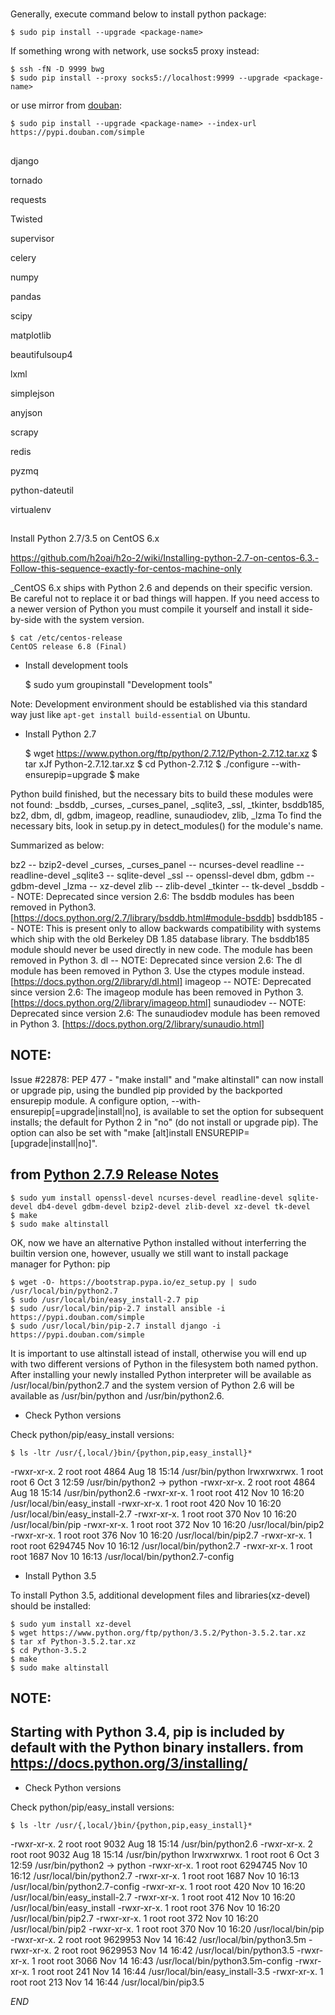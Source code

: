 #

Generally, execute command below to install python package:

    $ sudo pip install --upgrade <package-name>

If something wrong with network, use socks5 proxy instead:

    $ ssh -fN -D 9999 bwg
    $ sudo pip install --proxy socks5://localhost:9999 --upgrade <package-name>

or use mirror from [douban](https://pypi.douban.com/simple):

    $ sudo pip install --upgrade <package-name> --index-url https://pypi.douban.com/simple


##

django

tornado

requests

Twisted

supervisor

celery

numpy

pandas

scipy

matplotlib

beautifulsoup4

lxml

simplejson

anyjson

scrapy

redis

pyzmq

python-dateutil

virtualenv


##

Install Python 2.7/3.5 on CentOS 6.x

https://github.com/h2oai/h2o-2/wiki/Installing-python-2.7-on-centos-6.3.-Follow-this-sequence-exactly-for-centos-machine-only

_CentOS 6.x ships with Python 2.6 and depends on their specific version. Be careful not to replace it or bad things will happen.
If you need access to a newer version of Python you must compile it yourself and install it side-by-side with the system version.

    $ cat /etc/centos-release
    CentOS release 6.8 (Final)

* Install development tools

    $ sudo yum groupinstall "Development tools"

Note: Development environment should be established via this standard way just like `apt-get install build-essential` on Ubuntu.

* Install Python 2.7

    $ wget https://www.python.org/ftp/python/2.7.12/Python-2.7.12.tar.xz
    $ tar xJf Python-2.7.12.tar.xz
    $ cd Python-2.7.12
    $ ./configure --with-ensurepip=upgrade
    $ make

Python build finished, but the necessary bits to build these modules were not found:
_bsddb, _curses, _curses_panel, _sqlite3, _ssl, _tkinter, bsddb185, bz2, dbm, dl, gdbm, imageop, readline, sunaudiodev, zlib, _lzma
To find the necessary bits, look in setup.py in detect_modules() for the module's name.

Summarized as below:

bz2                     --  bzip2-devel
_curses, _curses_panel  --  ncurses-devel
readline                --  readline-devel
_sqlite3                --  sqlite-devel
_ssl                    --  openssl-devel
dbm, gdbm               --  gdbm-devel
_lzma                   --  xz-devel
zlib                    --  zlib-devel
_tkinter                --  tk-devel
_bsddb                  --  NOTE: Deprecated since version 2.6: The bsddb modules has been removed in Python3. [https://docs.python.org/2.7/library/bsddb.html#module-bsddb]
bsddb185                --  NOTE: This is present only to allow backwards compatibility with systems which ship with the old Berkeley DB 1.85 database library. The bsddb185 module should never be used directly in new code. The module has been removed in Python 3.
dl                      --  NOTE: Deprecated since version 2.6: The dl module has been removed in Python 3. Use the ctypes module instead. [https://docs.python.org/2/library/dl.html]
imageop                 --  NOTE: Deprecated since version 2.6: The imageop module has been removed in Python 3. [https://docs.python.org/2/library/imageop.html]
sunaudiodev             --  NOTE: Deprecated since version 2.6: The sunaudiodev module has been removed in Python 3. [https://docs.python.org/2/library/sunaudio.html]

NOTE:
-----
Issue #22878: PEP 477 - "make install" and "make altinstall" can now install
or upgrade pip, using the bundled pip provided by the backported ensurepip
module.  A configure option, --with-ensurepip[=upgrade|install|no], is
available to set the option for subsequent installs; the default for Python 2
in "no" (do not install or upgrade pip).  The option can also be set with
"make [alt]install ENSUREPIP=[upgrade|install|no]".

from [Python 2.7.9 Release Notes](https://hg.python.org/cpython/raw-file/v2.7.9/Misc/NEWS)
-----

    $ sudo yum install openssl-devel ncurses-devel readline-devel sqlite-devel db4-devel gdbm-devel bzip2-devel zlib-devel xz-devel tk-devel
    $ make
    $ sudo make altinstall

OK, now we have an alternative Python installed without interferring the builtin version one, however, usually we still want to install package manager for Python: pip

    $ wget -O- https://bootstrap.pypa.io/ez_setup.py | sudo /usr/local/bin/python2.7
    $ sudo /usr/local/bin/easy_install-2.7 pip
    $ sudo /usr/local/bin/pip-2.7 install ansible -i https://pypi.douban.com/simple
    $ sudo /usr/local/bin/pip-2.7 install django -i https://pypi.douban.com/simple

It is important to use altinstall istead of install, otherwise you will end up with two different versions of Python in the filesystem both named python.
After installing your newly installed Python interpreter will be available as /usr/local/bin/python2.7 and the system version of Python 2.6 will be available as /usr/bin/python and /usr/bin/python2.6.

* Check Python versions

Check python/pip/easy_install versions:

    $ ls -ltr /usr/{,local/}bin/{python,pip,easy_install}*
-rwxr-xr-x. 2 root root    4864 Aug 18 15:14 /usr/bin/python
lrwxrwxrwx. 1 root root       6 Oct  3 12:59 /usr/bin/python2 -> python
-rwxr-xr-x. 2 root root    4864 Aug 18 15:14 /usr/bin/python2.6
-rwxr-xr-x. 1 root root     412 Nov 10 16:20 /usr/local/bin/easy_install
-rwxr-xr-x. 1 root root     420 Nov 10 16:20 /usr/local/bin/easy_install-2.7
-rwxr-xr-x. 1 root root     370 Nov 10 16:20 /usr/local/bin/pip
-rwxr-xr-x. 1 root root     372 Nov 10 16:20 /usr/local/bin/pip2
-rwxr-xr-x. 1 root root     376 Nov 10 16:20 /usr/local/bin/pip2.7
-rwxr-xr-x. 1 root root 6294745 Nov 10 16:12 /usr/local/bin/python2.7
-rwxr-xr-x. 1 root root    1687 Nov 10 16:13 /usr/local/bin/python2.7-config

* Install Python 3.5

To install Python 3.5, additional development files and libraries(xz-devel) should be installed:

    $ sudo yum install xz-devel
    $ wget https://www.python.org/ftp/python/3.5.2/Python-3.5.2.tar.xz
    $ tar xf Python-3.5.2.tar.xz
    $ cd Python-3.5.2
    $ make
    $ sudo make altinstall

NOTE:
-----
Starting with Python 3.4, pip is included by default with the Python binary installers.
from https://docs.python.org/3/installing/
-----

* Check Python versions

Check python/pip/easy_install versions:

    $ ls -ltr /usr/{,local/}bin/{python,pip,easy_install}*
-rwxr-xr-x. 2 root root    9032 Aug 18 15:14 /usr/bin/python2.6
-rwxr-xr-x. 2 root root    9032 Aug 18 15:14 /usr/bin/python
lrwxrwxrwx. 1 root root       6 Oct  3 12:59 /usr/bin/python2 -> python
-rwxr-xr-x. 1 root root 6294745 Nov 10 16:12 /usr/local/bin/python2.7
-rwxr-xr-x. 1 root root    1687 Nov 10 16:13 /usr/local/bin/python2.7-config
-rwxr-xr-x. 1 root root     420 Nov 10 16:20 /usr/local/bin/easy_install-2.7
-rwxr-xr-x. 1 root root     412 Nov 10 16:20 /usr/local/bin/easy_install
-rwxr-xr-x. 1 root root     376 Nov 10 16:20 /usr/local/bin/pip2.7
-rwxr-xr-x. 1 root root     372 Nov 10 16:20 /usr/local/bin/pip2
-rwxr-xr-x. 1 root root     370 Nov 10 16:20 /usr/local/bin/pip
-rwxr-xr-x. 2 root root 9629953 Nov 14 16:42 /usr/local/bin/python3.5m
-rwxr-xr-x. 2 root root 9629953 Nov 14 16:42 /usr/local/bin/python3.5
-rwxr-xr-x. 1 root root    3066 Nov 14 16:43 /usr/local/bin/python3.5m-config
-rwxr-xr-x. 1 root root     241 Nov 14 16:44 /usr/local/bin/easy_install-3.5
-rwxr-xr-x. 1 root root     213 Nov 14 16:44 /usr/local/bin/pip3.5

_END_

##


